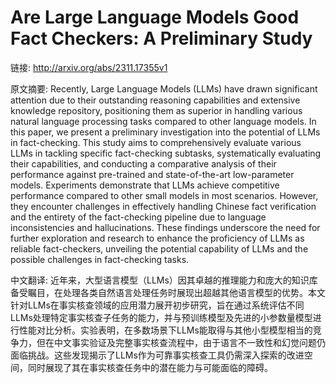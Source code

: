 # Are Large Language Models Good Fact Checkers: A Preliminary Study

链接: http://arxiv.org/abs/2311.17355v1

原文摘要:
Recently, Large Language Models (LLMs) have drawn significant attention due
to their outstanding reasoning capabilities and extensive knowledge repository,
positioning them as superior in handling various natural language processing
tasks compared to other language models. In this paper, we present a
preliminary investigation into the potential of LLMs in fact-checking. This
study aims to comprehensively evaluate various LLMs in tackling specific
fact-checking subtasks, systematically evaluating their capabilities, and
conducting a comparative analysis of their performance against pre-trained and
state-of-the-art low-parameter models. Experiments demonstrate that LLMs
achieve competitive performance compared to other small models in most
scenarios. However, they encounter challenges in effectively handling Chinese
fact verification and the entirety of the fact-checking pipeline due to
language inconsistencies and hallucinations. These findings underscore the need
for further exploration and research to enhance the proficiency of LLMs as
reliable fact-checkers, unveiling the potential capability of LLMs and the
possible challenges in fact-checking tasks.

中文翻译:
近年来，大型语言模型（LLMs）因其卓越的推理能力和庞大的知识库备受瞩目，在处理各类自然语言处理任务时展现出超越其他语言模型的优势。本文针对LLMs在事实核查领域的应用潜力展开初步研究，旨在通过系统评估不同LLMs处理特定事实核查子任务的能力，并与预训练模型及先进的小参数量模型进行性能对比分析。实验表明，在多数场景下LLMs能取得与其他小型模型相当的竞争力，但在中文事实验证及完整事实核查流程中，由于语言不一致性和幻觉问题仍面临挑战。这些发现揭示了LLMs作为可靠事实核查工具仍需深入探索的改进空间，同时展现了其在事实核查任务中的潜在能力与可能面临的障碍。
